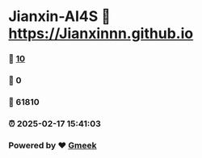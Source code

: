 # Jianxin-AI4S :link: https://Jianxinnn.github.io 
### :page_facing_up: [10](https://Jianxinnn.github.io/tag.html) 
### :speech_balloon: 0 
### :hibiscus: 61810 
### :alarm_clock: 2025-02-17 15:41:03 
### Powered by :heart: [Gmeek](https://github.com/Meekdai/Gmeek)
